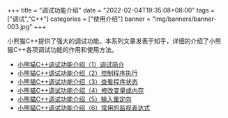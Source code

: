 +++
title = "调试功能介绍"
date = "2022-02-04T19:35:08+08:00"
tags = ["调试","C++"]
categories = ["使用介绍"]
banner = "img/banners/banner-003.jpg"
+++

小熊猫C++提供了强大的调试功能。本系列文章发表于知乎，详细的介绍了小熊猫C++各项调试功能的作用和使用方法。

<!--more--> 

 - [小熊猫C++调试功能介绍（1）调试简介](https://zhuanlan.zhihu.com/p/452702767)
 - [小熊猫C++调试功能介绍（2）控制程序执行](https://zhuanlan.zhihu.com/p/430520504)
 - [小熊猫C++调试功能介绍（3）查看程序状态](https://zhuanlan.zhihu.com/p/455525780)
 - [小熊猫C++调试功能介绍（4）修改变量或内存](https://zhuanlan.zhihu.com/p/458161291)
 - [小熊猫C++调试功能介绍（5）输入重定向](https://zhuanlan.zhihu.com/p/458175505)
 - [小熊猫C++调试功能介绍（6）常用的监视表达式](https://zhuanlan.zhihu.com/p/459708891)


